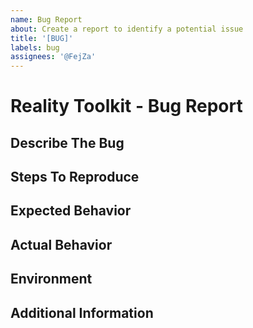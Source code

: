 ```yaml
---
name: Bug Report
about: Create a report to identify a potential issue
title: '[BUG]'
labels: bug
assignees: '@FejZa'
---
```


# Reality Toolkit - Bug Report

## Describe The Bug

<!-- Please provide a clear and concise description of what the bug is. -->

## Steps To Reproduce

<!-- Include Steps to reproduce the behavior. -->

## Expected Behavior

<!--  A clear and concise description of what you expected to happen. -->

## Actual Behavior

<!-- What is actually happening. -->

## Environment

<!-- Unity Version, Reality Toolkit package versions, Target devices... -->

## Additional Information

<!-- If applicable, add screenshots, stacktraces to help explain your problem. -->